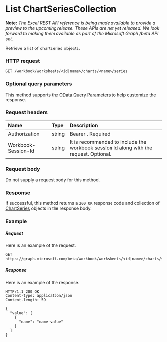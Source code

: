 # List ChartSeriesCollection

**Note:** _The Excel REST API reference is being made available to provide a preview to the upcoming release. These APIs are not yet released. We look forward to making them available as part of the Microsoft Graph /beta API set._

Retrieve a list of chartseries objects.
### HTTP request
<!-- { "blockType": "ignored" } -->
```http
GET /workbook/worksheets/<id|name>/charts/<name>/series
```
### Optional query parameters
This method supports the [OData Query Parameters](http://graph.microsoft.io/docs/overview/query_parameters) to help customize the response.

### Request headers
| Name       | Type | Description|
|:-----------|:------|:----------|
| Authorization  |string | Bearer <token>. Required.| 
| Workbook-Session-Id  |string |It is recommended to include the workbook session Id along with the request. Optional.|

### Request body
Do not supply a request body for this method.
### Response
If successful, this method returns a `200 OK` response code and collection of [ChartSeries](../resources/chartseries.md) objects in the response body.
### Example
##### Request
Here is an example of the request.
<!-- {
  "blockType": "request",
  "name": "get_chartseriescollection"
}-->
```http
GET https://graph.microsoft.com/beta/workbook/worksheets/<id|name>/charts/<name>/series
```
##### Response
Here is an example of the response.
<!-- {
  "blockType": "response",
  "truncated": false,
  "@odata.type": "microsoft.graph.chartseries",
  "isCollection": true
} -->
```http
HTTP/1.1 200 OK
Content-type: application/json
Content-length: 59

{
  "value": [
    {
      "name": "name-value"
    }
  ]
}
```

<!-- uuid: 8fcb5dbc-d5aa-4681-8e31-b001d5168d79
2015-10-25 14:57:30 UTC -->
<!-- {
  "type": "#page.annotation",
  "description": "List ChartSeriesCollection",
  "keywords": "",
  "section": "documentation",
  "tocPath": ""
}-->
